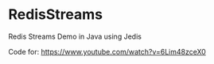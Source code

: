# RedisStreams
Redis Streams Demo in Java using Jedis

Code for: https://www.youtube.com/watch?v=6Lim48zceX0


